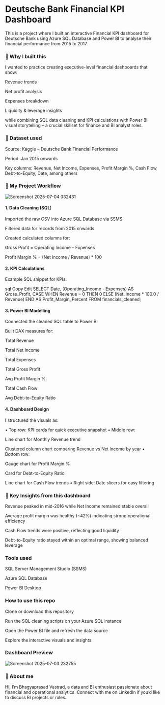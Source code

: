 # Deutsche Bank Financial KPI Dashboard

This is a project where I built an interactive Financial KPI dashboard for Deutsche Bank using Azure SQL Database and Power BI to analyse their financial performance from 2015 to 2017.

### 🔷 Why I built this
I wanted to practice creating executive-level financial dashboards that show:

Revenue trends

Net profit analysis

Expenses breakdown

Liquidity & leverage insights

while combining SQL data cleaning and KPI calculations with Power BI visual storytelling – a crucial skillset for finance and BI analyst roles.

### 🔷 Dataset used
Source: Kaggle – Deutsche Bank Financial Performance

Period: Jan 2015 onwards

Key columns: Revenue, Net Income, Expenses, Profit Margin %, Cash Flow, Debt-to-Equity, Date, among others

### 🔷 My Project Workflow

![Screenshot 2025-07-04 032431](https://github.com/user-attachments/assets/994bb609-5cc2-4000-bb52-06d1c5c891c4)

#### 1. Data Cleaning (SQL)
Imported the raw CSV into Azure SQL Database via SSMS

Filtered data for records from 2015 onwards

Created calculated columns for:

Gross Profit = Operating Income – Expenses

Profit Margin % = (Net Income / Revenue) * 100

#### 2. KPI Calculations
Example SQL snippet for KPIs:

sql
Copy
Edit
SELECT
  Date,
  (Operating_Income - Expenses) AS Gross_Profit,
  CASE WHEN Revenue = 0 THEN 0 ELSE (Net_Income * 100.0 / Revenue) END AS Profit_Margin_Percent
FROM financials_cleaned;

#### 3. Power BI Modelling
Connected the cleaned SQL table to Power BI

Built DAX measures for:

Total Revenue

Total Net Income

Total Expenses

Total Gross Profit

Avg Profit Margin %

Total Cash Flow

Avg Debt-to-Equity Ratio

#### 4. Dashboard Design
I structured the visuals as:

• Top row: KPI cards for quick executive snapshot
• Middle row:

Line chart for Monthly Revenue trend

Clustered column chart comparing Revenue vs Net Income by year
• Bottom row:

Gauge chart for Profit Margin %

Card for Debt-to-Equity Ratio

Line chart for Cash Flow trends
• Right side: Date slicers for easy filtering

### 🔷 Key Insights from this dashboard
Revenue peaked in mid-2016 while Net Income remained stable overall

Average profit margin was healthy (~42%) indicating strong operational efficiency

Cash Flow trends were positive, reflecting good liquidity

Debt-to-Equity ratio stayed within an optimal range, showing balanced leverage

### Tools used
SQL Server Management Studio (SSMS)

Azure SQL Database

Power BI Desktop

### How to use this repo
Clone or download this repository

Run the SQL cleaning scripts on your Azure SQL instance

Open the Power BI file and refresh the data source

Explore the interactive visuals and insights
### Dashboard Preview

![Screenshot 2025-07-03 232755](https://github.com/user-attachments/assets/fa5e3c66-8370-4a17-8127-40f890a505ee)


### 🔷 About me
Hi, I’m Bhagyaprasad Vastrad, a data and BI enthusiast passionate about financial and operational analytics.
Connect with me on LinkedIn if you’d like to discuss BI projects or roles.
